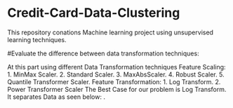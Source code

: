 # Credit-Card-Data-Clustering
This repository conations Machine learning project using unsupervised learning techniques.

#Evaluate the difference between data transformation techniques:
<p>
  At this part using different Data Transformation techniques 
  Feature Scaling:  
  1. MinMax Scaler. 
  2. Standard Scaler. 
  3. MaxAbsScaler. 
  4. Robust Scaler. 
  5. Quantile Transformer Scaler. 
  Feature Transformation: 
  1. Log Transform. 
  2. Power Transformer Scaler
  The Best Case for our problem is Log Transform. It separates Data as seen below:
  .</p>
